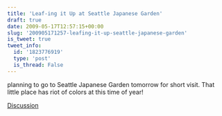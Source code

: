 ```yaml
---
title: 'Leaf-ing it Up at Seattle Japanese Garden'
draft: true
date: 2009-05-17T12:57:15+00:00
slug: '200905171257-leafing-it-up-seattle-japanese-garden'
is_tweet: true
tweet_info:
  id: '1823776919'
  type: 'post'
  is_thread: False
---
```




planning to go to Seattle Japanese Garden tomorrow for short visit. That little place has riot of colors at this time of year!

[Discussion](https://x.com/sytelus/status/1823776919)
